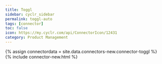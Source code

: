 ```yaml
---
title: Toggl
sidebar: cyclr_sidebar
permalink: toggl-auto
tags: [connector]
toc: false
icon: https://my.cyclr.com/api/ConnectorIcon/12431
category: Product Management
---
```

{% assign connectordata = site.data.connectors-new.connector-toggl %}
{% include connector-new.html %}	